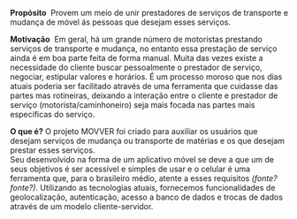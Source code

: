 **Propósito**
​	Provem um meio de unir prestadores de serviços de transporte e mudança de móvel ás pessoas que desejam esses serviços.

**Motivação**
​	Em geral, há um grande número de motoristas prestando serviços de transporte e mudança, no entanto essa prestação de serviço ainda é em boa parte feita de forma manual. Muita das vezes existe a necessidade do cliente buscar pessoalmente o prestador de serviço, negociar, estipular valores e horários. É um processo moroso que nos dias atuais poderia ser facilitado através de uma ferramenta que cuidasse das partes mas rotineiras, deixando a interação entre o cliente e prestador de serviço (motorista/caminhoneiro) seja mais focada nas partes mais especificas do serviço.

**O que é?**
	O projeto MOVVER foi criado para auxiliar os usuários que desejam serviços de mudança ou transporte de matérias e os que desejam prestar esses serviços.  
	Seu desenvolvido na forma de um aplicativo móvel se deve a que um de seus objetivos é ser acessível e simples de usar e o celular é uma ferramenta que, para o brasileiro médio, atente a esses requisitos  *(fonte? fonte?)*. Utilizando as tecnologias atuais, fornecemos funcionalidades de geolocalização, autenticação, acesso a banco de dados e trocas de dados através de um modelo cliente-servidor. 
